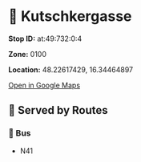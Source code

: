 # 🚉 Kutschkergasse


**Stop ID:** at:49:732:0:4

**Zone:** 0100

**Location:** 48.22617429, 16.34464897

[Open in Google Maps](https://www.google.com/maps?q=48.22617429,16.34464897)

## 🚆 Served by Routes

### 🚌 Bus
- N41